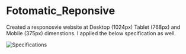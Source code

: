 # Fotomatic_Reponsive

Created a responosvie website at Desktop (1024px)
Tablet (768px) and Mobile (375px) dimenstions. I 
applied the below specification as well.

![Specifications](https://user-images.githubusercontent.com/109474789/181806400-45a16eb0-c484-46ed-a04a-3ecdde45ec2c.png)

